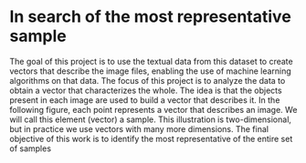 # In search of the most representative sample
The goal of this project is to use the textual data from this dataset to create vectors that describe the image files, enabling the use of machine learning algorithms on that data. The focus of this project is to analyze the data to obtain a vector that characterizes the whole.
The idea is that the objects present in each image are used to build a vector that describes it. In the following figure, each point represents a vector that describes an image. We will call this element (vector) a sample. This illustration is two-dimensional, but in practice we use vectors with many more dimensions. The final objective of this work is to identify the most representative of the entire set of samples

